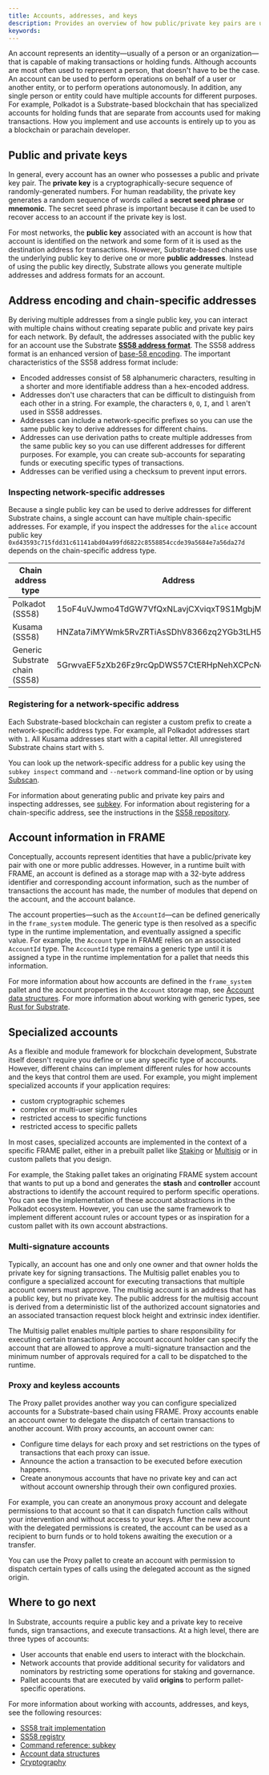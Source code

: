 ```yaml
---
title: Accounts, addresses, and keys
description: Provides an overview of how public/private key pairs are used to generate addresses and identify accounts.
keywords:
---
```


An account represents an identity—usually of a person or an organization—that is capable of making transactions or holding funds.
Although accounts are most often used to represent a person, that doesn't have to be the case.
An account can be used to perform operations on behalf of a user or another entity, or to perform operations autonomously.
In addition, any single person or entity could have multiple accounts for different purposes.
For example, Polkadot is a Substrate-based blockchain that has specialized accounts for holding funds that are separate from accounts used for making transactions.
How you implement and use accounts is entirely up to you as a blockchain or parachain developer.

## Public and private keys

In general, every account has an owner who possesses a public and private key pair.
The **private key** is a cryptographically-secure sequence of randomly-generated numbers. 
For human readability, the private key generates a random sequence of words called a **secret seed phrase** or **mnemonic**.
The secret seed phrase is important because it can be used to recover access to an account if the private key is lost. 

For most networks, the **public key** associated with an account is how that account is identified on the network and some form of it is used as the destination address for transactions.
However, Substrate-based chains use the underlying public key to derive one or more **public addresses**.
Instead of using the public key directly, Substrate allows you generate multiple addresses and address formats for an account.

## Address encoding and chain-specific addresses

By deriving multiple addresses from a single public key, you can interact with multiple chains without creating separate public and private key pairs for each network.
By default, the addresses associated with the public key for an account use the Substrate [**SS58 address format**](/reference/glossary/#ss58-address-format).
The SS58 address format is an enhanced version of [base-58 encoding](https://datatracker.ietf.org/doc/html/draft-msporny-base58-01).
The important characteristics of the SS58 address format include:

- Encoded addresses consist of 58 alphanumeric characters, resulting in a shorter and more identifiable address than a hex-encoded address.
- Addresses don't use characters that can be difficult to distinguish from each other in a string. 
  For example, the characters `0`, `O`, `I`, and `l` aren't used in SS58 addresses.
- Addresses can include a network-specific prefixes so you can use the same public key to derive addresses for different chains.
- Addresses can use derivation paths to create multiple addresses from the same public key so you can use different addresses for different purposes.
   For example, you can create sub-accounts for separating funds or executing specific types of transactions.
- Addresses can be verified using a checksum to prevent input errors.

### Inspecting network-specific addresses

Because a single public key can be used to derive addresses for different Substrate chains, a single account can have multiple chain-specific addresses.
For example, if you inspect the addresses for the `alice` account public key `0xd43593c715fdd31c61141abd04a99fd6822c8558854ccde39a5684e7a56da27d` depends on the chain-specific address type.

| Chain address type | Address |
| ------------------ | ------- |
| Polkadot (SS58) | 15oF4uVJwmo4TdGW7VfQxNLavjCXviqxT9S1MgbjMNHr6Sp5 |
| Kusama (SS58) | HNZata7iMYWmk5RvZRTiAsSDhV8366zq2YGb3tLH5Upf74F  |
| Generic Substrate chain (SS58) | 5GrwvaEF5zXb26Fz9rcQpDWS57CtERHpNehXCPcNoHGKutQY |

### Registering for a network-specific address

Each Substrate-based blockchain can register a custom prefix to create a network-specific address type.
For example, all Polkadot addresses start with `1`.
All Kusama addresses start with a capital letter.
All unregistered Substrate chains start with `5`.

You can look up the network-specific address for a public key using the `subkey inspect` command and `--network` command-line option or by using [Subscan](https://polkadot.subscan.io/tools/format_transform).

For information about generating public and private key pairs and inspecting addresses, see [subkey](/reference/command-line-tools/subkey).
For information about registering for a chain-specific address, see the instructions in the [SS58 repository](https://github.com/paritytech/ss58-registry).

## Account information in FRAME

Conceptually, accounts represent identities that have a public/private key pair with one or more public addresses.
However, in a runtime built with FRAME, an account is defined as a storage map with a 32-byte address identifier and corresponding account information, such as the number of transactions the account has made, the number of modules that depend on the account, and the account balance.

The account properties—such as the `AccountId`—can be defined generically in the `frame_system` module.
The generic type is then resolved as a specific type in the runtime implementation, and eventually assigned a specific value.
For example, the `Account` type in FRAME relies on an associated `AccountId` type. The `AccountId` type remains a generic type until it is assigned a type in the runtime implementation for a pallet that needs this information.

For more information about how accounts are defined in the `frame_system` pallet and the account properties in the `Account` storage map, see [Account data structures](/reference/account-data-structures/).
For more information about working with generic types, see [Rust for Substrate](/fundamentals/rust-basics/#generic-types).

## Specialized accounts

As a flexible and module framework for blockchain development, Substrate itself doesn't require you define or use any specific type of accounts.
However, different chains can implement different rules for how accounts and the keys that control them are used.
For example, you might implement specialized accounts if your application requires:

-  custom cryptographic schemes
-  complex or multi-user signing rules
-  restricted access to specific functions
-  restricted access to specific pallets

In most cases, specialized accounts are implemented in the context of a specific FRAME pallet, either in a prebuilt pallet like [Staking](https://paritytech.github.io/substrate/master/pallet_staking/index.html) or [Multisig](https://paritytech.github.io/substrate/master/pallet_multisig/index.html) or in custom pallets that you design.

For example, the Staking pallet takes an originating FRAME system account that wants to put up a bond and generates the **stash** and **controller** account abstractions to identify the account required to perform specific operations.
You can see the implementation of these account abstractions in the Polkadot ecosystem. However, you can use the same framework to implement different account rules or account types or as inspiration for a custom pallet with its own account abstractions. 

### Multi-signature accounts

Typically, an account has one and only one owner and that owner holds the private key for signing transactions. 
The Multisig pallet enables you to configure a specialized account for executing transactions that multiple account owners must approve.
The multisig account is an address that has a public key, but no private key.
The public address for the multisig account is derived from a deterministic list of the authorized account signatories and an associated transaction request block height and extrinsic index identifier.

The Multisig pallet enables multiple parties to share responsibility for executing certain transactions.
Any account account holder can specify the account that are allowed to approve a multi-signature transaction and the minimum number of approvals required for a call to  be dispatched to the runtime.

### Proxy and keyless accounts

The Proxy pallet provides another way you can configure specialized accounts for a Substrate-based chain using FRAME.
Proxy accounts enable an account owner to delegate the dispatch of certain transactions to another account.
With proxy accounts, an account owner can:

- Configure time delays for each proxy and set restrictions on the types of transactions that each proxy can issue. 
- Announce the action a transaction to be executed before execution happens. 
- Create anonymous accounts that have no private key and can act without account ownership through their own configured proxies.

For example, you can create an anonymous proxy account and delegate permissions to that account so that it can dispatch function calls without your intervention and without access to your keys.
After the new account with the delegated permissions is created, the account can be used as a recipient to burn funds or to hold tokens awaiting the execution or a transfer.

You can use the Proxy pallet to create an account with permission to dispatch certain types of calls using the delegated account as the signed origin.

## Where to go next

In Substrate, accounts require a public key and a private key to receive funds, sign transactions, and execute transactions.
At a high level, there are three types of accounts:

- User accounts that enable end users to interact with the blockchain.
- Network accounts that provide additional security for validators and nominators by restricting some operations for staking and governance.
- Pallet accounts that are executed by valid **origins** to perform pallet-specific operations.

For more information about working with accounts, addresses, and keys, see the following resources:

- [SS58 trait implementation](https://paritytech.github.io/substrate/master/sp_core/crypto/trait.Ss58Codec.html)
- [SS58 registry](https://github.com/paritytech/ss58-registry/)
- [Command reference: subkey](/reference/command-line-tools/subkey/)
- [Account data structures](/reference/account-data-structures/)
- [Cryptography](/reference/cryptography/)
